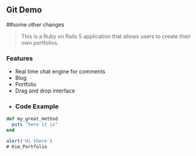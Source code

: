 ## Git Demo

##some other changes
> This is a Ruby on Rails 5 application that allows users to create their own portfolios.
### Features

- Real time chat engine for comments
- Blog
- Portfolio
- Drag and drop interface
- ### Code Example

```ruby
def my_great_method
  puts "here it is"
end
```
```javascript
alert('Hi there')
# Kim_Portfolio
